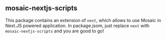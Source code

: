 ## mosaic-nextjs-scripts

This package contains an extension of `next`, which allows to use Mosaic in Next.JS powered application. In package.jsom, just replace `next` with `mosaic-nextjs-scripts` and you are good to go!
